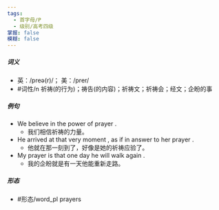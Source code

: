 ```yaml
---
tags:
  - 首字母/P
  - 级别/高考四级
掌握: false
模糊: false
---
```

##### 词义
- 英：/preə(r)/； 美：/prer/
- #词性/n  祈祷(的行为)；祷告(的内容)；祈祷文；祈祷会；经文；企盼的事
##### 例句
- We believe in the power of prayer .
	- 我们相信祈祷的力量。
- He arrived at that very moment , as if in answer to her prayer .
	- 他就在那一刻到了，好像是她的祈祷应验了。
- My prayer is that one day he will walk again .
	- 我的企盼就是有一天他能重新走路。
##### 形态
- #形态/word_pl prayers
